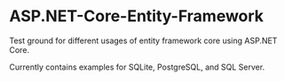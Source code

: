 # ASP.NET-Core-Entity-Framework
Test ground for different usages of entity framework core using ASP.NET Core.

Currently contains examples for SQLite, PostgreSQL, and SQL Server.
